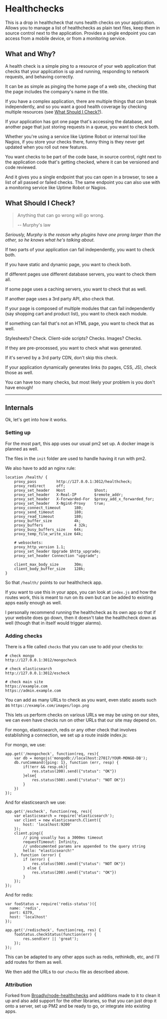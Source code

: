 # Healthchecks

This is a drop in healthcheck that runs health checks on your application.  Allows you to
manage a list of healthchecks as plain text files, keep them in source control
next to the application.  Provides a single endpoint you can access from a
mobile device, or from a monitoring service.

## What and Why?

A health check is a simple ping to a resource of your web application that
checks that your application is up and running, responding to network requests,
and behaving correctly.

It can be as simple as pinging the home page of a web site, checking that the
page includes the company's name in the title.

If you have a complex application, there are multiple things that can break
independently, and so you want a good health coverage by checking multiple
resources (see [What Should I Check?](#what-should-i-check)).

If your application has got one page that's accessing the database, and another
page that just storing requests in a queue, you want to check both.

Whether you're using a service like Uptime Robot or internal tool like Nagios, if
you store your checks there, funny thing is they never get updated when you roll
out new features.

You want checks to be part of the code base, in source control, right next to
the application code that's getting checked, where it can be versioned and code
reviewed.

And it gives you a single endpoint that you can open in a browser, to see a list
of all passed or failed checks.  The same endpoint you can also use with a
monitoring service like Uptime Robot or Nagios.

## What Should I Check?

> Anything that can go wrong will go wrong.
>
> -- Murphy's law

_Seriously, Murphy is the reason why plugins have one prong larger than the other, so he knows what he's talking about._

If two parts of your application can fail independently, you want to check both.

If you have static and dynamic page, you want to check both.

If different pages use different database servers, you want to check them all.

If some page uses a caching servers, you want to check that as well.

If another page uses a 3rd party API, also check that.

If your page is composed of multiple modules that can fail independently (say
shopping cart and product list), you want to check each module.

If something can fail that's not an HTML page, you want to check that as well.

Stylesheets? Check.  Client-side scripts?  Checks.  Images?  Checks.

If they are pre-processed, you want to check what was generated.

If it's served by a 3rd party CDN, don't skip this check.

If your application dynamically generates links (to pages, CSS, JS), check those
as well.

You can have too many checks, but most likely your problem is you don't have
enough!


----

## Internals

Ok, let's get into how it works.

### Setting up

For the most part, this app uses our usual pm2 set up. A docker image is planned as well.

The files in the `init` folder are used to handle having it run with pm2.

We also have to add an nginx rule:

```
location /health/ {
    proxy_pass         http://127.0.0.1:3012/healthcheck;
    proxy_redirect     off;
    proxy_set_header   Host             $host;
    proxy_set_header   X-Real-IP        $remote_addr;
    proxy_set_header   X-Forwarded-For  $proxy_add_x_forwarded_for;
    proxy_set_header   X-NginX-Proxy    true;
    proxy_connect_timeout      180;
    proxy_send_timeout         180;
    proxy_read_timeout         180;
    proxy_buffer_size          4k;
    proxy_buffers              4 32k;
    proxy_busy_buffers_size    64k;
    proxy_temp_file_write_size 64k;

    # websockets:
    proxy_http_version 1.1;
    proxy_set_header Upgrade $http_upgrade;
    proxy_set_header Connection "upgrade";

    client_max_body_size       30m;
    client_body_buffer_size    128k;
}
```

So that `/health/` points to our healthcheck app.

If you want to use this in your apps, you can look at `index.js` and how the routes work, this is meant to run on its own but can be added to existing apps easily enough as well.

I personally recommend running the healthcheck as its own app so that if your website does go down, then it doesn't take the healthcheck down as well (though that in itself would trigger alarms).

### Adding checks

There is a file called `checks` that you can use to add your checks to:

```
# check mongo
http://127.0.0.1:3012/mongocheck

# check elasticsearch
http://127.0.0.1:3012/escheck

# check main site
https://example.com
https://admin.example.com
```

You can add as many URLs to check as you want, even static assets such as `https://example.com/images/logo.png`

This lets us perform checks on various URLs we may be using on our sites, we can even have checks run on other URLs that our site may depend on.

For mongo, elasticsearch, redis or any other check that involves establishing a connection, we set up a route inside index.js:

For mongo, we use:

```
app.get('/mongocheck', function(req, res){
	var db = mongojs('mongodb://localhost:27017/YOUR-MONGO-DB');
	db.runCommand({ping: 1}, function (err, resp) {
		if(!err && resp.ok){
			res.status(200).send({"status": "OK"})
		}else{
			res.status(500).send({"status": "NOT OK"})
		}
	})
});
```
And for elasticsearch we use:

```
app.get('/escheck', function(req, res){
	var elasticsearch = require('elasticsearch');
	var client = new elasticsearch.Client({
		host: 'localhost:9200'
	});
	client.ping({
		// ping usually has a 3000ms timeout
		requestTimeout: Infinity,
		// undocumented params are appended to the query string
		hello: "elasticsearch!"
	}, function (error) {
		if (error) {
			res.status(500).send({"status": "NOT OK"})
		} else {
			res.status(200).send({"status": "OK"})
		}
	});
});
```

And for redis:

```
var fooStatus = require('redis-status')({
  name: 'redis',
  port: 6379,
  host: 'localhost'
});

app.get('/redischeck', function(req, res) {
	fooStatus.checkStatus(function(err) {
		res.send(err || 'great');
	});
});
```

This can be adapted to any other apps such as redis, rethinkdb, etc, and I'll add routes for them as well.

We then add the URLs to our `checks` file as described above.


### Attribution

Forked from [Broadly/node-healthchecks](https://github.com/broadly/node-healthchecks) and additions made to it to clean it up and also add support for the other libraries, so that you can just drop it onto a server, set up PM2 and be ready to go, or integrate into existing apps.
